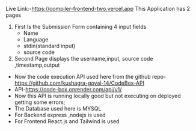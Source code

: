 Live Link:-https://compiler-frontend-two.vercel.app
This Application has 2 pages

1. First Is the Submission Form containing 4 input fields
   - Name
   - Language
   - stdin(standard input)
   - source code
2. Second Page displays the username,input, source code ,timestamp,output

- Now the code execution API used here from the github repo-https://github.com/kushagra-goyal-14/CodeBox-API
- API-https://code-box.onrender.com/api/v1/
- Now this API is running locally good but not executing on deployed getting some errors;
- The Database used here is MYSQL
- For Backend express ,nodejs is used
- For Frontend React.js and Tailwind is used

